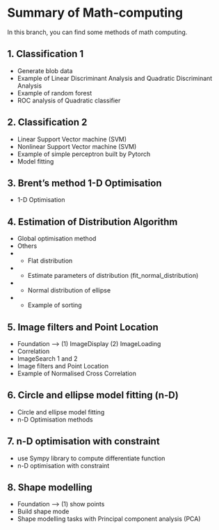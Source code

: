 # Summary of Math-computing

In this branch, you can find some methods of math computing.

## 1. Classification 1
- Generate blob data
- Example of Linear Discriminant Analysis and Quadratic Discriminant Analysis
- Example of random forest
- ROC analysis of Quadratic classifier

## 2. Classification 2
- Linear Support Vector machine (SVM)
- Nonlinear Support Vector machine (SVM)
- Example of simple perceptron built by Pytorch
- Model fitting

## 3. Brent’s method 1-D Optimisation
- 1-D Optimisation

## 4. Estimation of Distribution Algorithm
- Global optimisation method
- Others
- + Flat distribution
- + Estimate parameters of distribution (fit_normal_distribution)
- + Normal distribution of ellipse
- + Example of sorting

## 5. Image filters and Point Location
- Foundation --> (1) ImageDisplay (2) ImageLoading
- Correlation
- ImageSearch 1 and 2
- Image filters and Point Location
- Example of Normalised Cross Correlation

## 6. Circle and ellipse model fitting (n-D)
- Circle and ellipse model fitting
- n-D Optimisation methods

## 7. n-D optimisation with constraint
- use Sympy library to compute differentiate function
- n-D optimisation with constraint

## 8. Shape modelling
- Foundation --> (1) show points 
- Build shape mode
- Shape modelling tasks with Principal component analysis (PCA)











